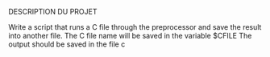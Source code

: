 DESCRIPTION DU PROJET

Write a script that runs a C file through the preprocessor and save the result into another file.
The C file name will be saved in the variable $CFILE
The output should be saved in the file c

